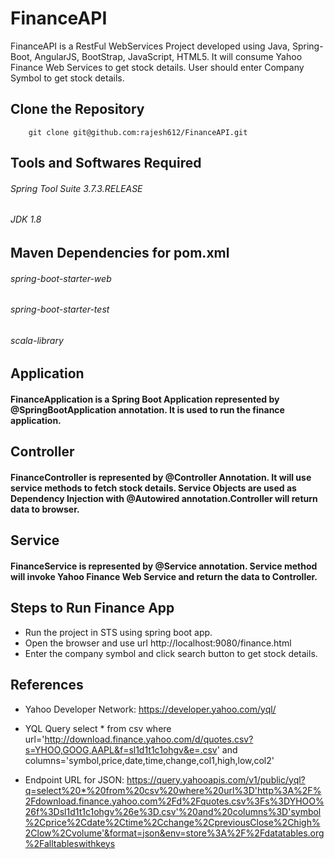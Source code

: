 # FinanceAPI
FinanceAPI is a RestFul WebServices Project developed using Java, Spring-Boot, AngularJS, BootStrap, JavaScript, HTML5. It will consume Yahoo Finance Web Services to get stock details. User should enter Company Symbol to get stock details. 
## Clone the Repository
		git clone git@github.com:rajesh612/FinanceAPI.git
## Tools and Softwares Required
###### Spring Tool Suite 3.7.3.RELEASE
###### JDK 1.8
## Maven Dependencies for pom.xml
###### spring-boot-starter-web
###### spring-boot-starter-test
###### scala-library
## Application
#### FinanceApplication is a Spring Boot Application represented by @SpringBootApplication annotation. It is used to run the finance application.

## Controller 
#### FinanceController is represented by @Controller Annotation. It will use service methods to fetch stock details. Service Objects are used as Dependency Injection with @Autowired annotation.Controller will return data to browser.

## Service
#### FinanceService is represented by @Service annotation. Service method will invoke Yahoo Finance Web Service and return the data to Controller. 

## Steps to Run Finance App
- Run the project in STS using spring boot app.
- Open the browser and use url http://localhost:9080/finance.html
- Enter the company symbol and click search button to get stock details.

## References
- Yahoo Developer Network: https://developer.yahoo.com/yql/

- YQL Query select * from csv where url='http://download.finance.yahoo.com/d/quotes.csv?s=YHOO,GOOG,AAPL&f=sl1d1t1c1ohgv&e=.csv' and columns='symbol,price,date,time,change,col1,high,low,col2'

- Endpoint URL for JSON: https://query.yahooapis.com/v1/public/yql?q=select%20*%20from%20csv%20where%20url%3D'http%3A%2F%2Fdownload.finance.yahoo.com%2Fd%2Fquotes.csv%3Fs%3DYHOO%26f%3Dsl1d1t1c1ohgv%26e%3D.csv'%20and%20columns%3D'symbol%2Cprice%2Cdate%2Ctime%2Cchange%2CpreviousClose%2Chigh%2Clow%2Cvolume'&format=json&env=store%3A%2F%2Fdatatables.org%2Falltableswithkeys


